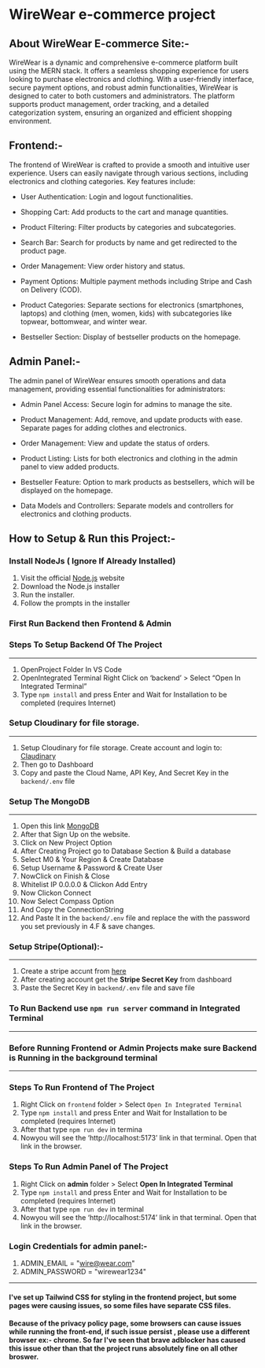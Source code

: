 # WireWear e-commerce project

## About WireWear E-commerce Site:-
WireWear is a dynamic and comprehensive e-commerce platform built using the MERN stack. It offers a seamless shopping experience for users looking to purchase electronics and clothing. With a user-friendly interface, secure payment options, and robust admin functionalities, WireWear is designed to cater to both customers and administrators. The platform supports product management, order tracking, and a detailed categorization system, ensuring an organized and efficient shopping environment.


## Frontend:-
The frontend of WireWear is crafted to provide a smooth and intuitive user experience. Users can easily navigate through various sections, including electronics and clothing categories. Key features include:

* User Authentication: Login and logout functionalities.

* Shopping Cart: Add products to the cart and manage quantities.

* Product Filtering: Filter products by categories and subcategories.

* Search Bar: Search for products by name and get redirected to the product page.

* Order Management: View order history and status.

* Payment Options: Multiple payment methods including Stripe and Cash on Delivery (COD).

* Product Categories: Separate sections for electronics (smartphones, laptops) and clothing (men, women, kids) with subcategories like topwear, bottomwear, and winter wear.

* Bestseller Section: Display of bestseller products on the homepage.


## Admin Panel:-
The admin panel of WireWear ensures smooth operations and data management, providing essential functionalities for administrators:
* Admin Panel Access: Secure login for admins to manage the site.

* Product Management: Add, remove, and update products with ease. Separate pages for adding clothes and electronics.

* Order Management: View and update the status of orders.

* Product Listing: Lists for both electronics and clothing in the admin panel to view added products.

* Bestseller Feature: Option to mark products as bestsellers, which will be displayed on the homepage.

* Data Models and Controllers: Separate models and controllers for electronics and clothing products.


## How to Setup & Run this Project:-

### Install NodeJs ( Ignore If Already Installed)
  1. Visit the official [Node.js](https://nodejs.org/en/download/package-manager) website
  2. Download the Node.js installer
  3. Run the installer.
  4. Follow the prompts in the installer

### First Run Backend then Frontend & Admin

### Steps To Setup Backend Of The Project
  ---

  1.  OpenProject Folder In VS Code
  2.  OpenIntegrated Terminal
      Right Click on ‘backend’ > Select “Open In Integrated Terminal”
  3.  Type ``npm install`` and press Enter and Wait for Installation to
      be completed (requires Internet)

### Setup Cloudinary for file storage.
  ---

  1.  Setup Cloudinary for file storage.
      Create account and login to: [Claudinary](https://cloudinary.com/)
  2.  Then go to Dashboard
  3.  Copy and paste the Cloud Name, API Key, And Secret Key in the `backend/.env` file

### Setup The MongoDB
  ---

  1. Open this link [MongoDB](https://www.mongodb.com/cloud/atlas/register)
  2. After that Sign Up on the website.
  3. Click on New Project Option
  4. After Creating Project go to Database Section & Build a database
  5. Select M0 & Your Region & Create Database
  6. Setup Username & Password & Create User
  7. NowClick on Finish & Close
  8. Whitelist IP 0.0.0.0 & Clickon Add Entry
  9. Now Clickon Connect
  10. Now Select Compass Option
  11. And Copy the ConnectionString
  12. And Paste It in the `backend/.env` file and replace the <password> with the password you set previously in 4.F & save changes.

### Setup Stripe(Optional):-
  ---
  1. Create a stripe accunt from [here](https://dashboard.stripe.com/register)
  2. After creating account get the **Stripe Secret Key** from dashboard
  3. Paste the Secret Key in `backend/.env` file and save file



### To Run Backend use `npm run server` command in Integrated Terminal
---
  
### Before Running Frontend or Admin Projects make sure Backend is Running in the background terminal
---

### Steps To Run Frontend of The Project
  1. Right Click on `frontend` folder > Select `Open In Integrated Terminal`
  2. Type `npm install` and press Enter and Wait for Installation to be completed
     (requires Internet)
  3. After that type `npm run dev` in termina
  4. Nowyou will see the ‘http://localhost:5173’ link in that
     terminal. Open that link in the browser.

### Steps To Run Admin Panel of The Project

  1. Right Click on **admin** folder > Select **Open In Integrated
     Terminal**
  2. Type `npm install` and press Enter and Wait for Installation to
     be
     completed (requires Internet)
  3. After that type `npm run dev` in terminal
  4. Nowyou will see the ‘http://localhost:5174’ link in that
     terminal. Open that link in the browser.
  
### Login Credentials for admin panel:- 
  1. ADMIN_EMAIL = "wire@wear.com"
  2. ADMIN_PASSWORD = "wirewear1234"
  
---

#### I've set up Tailwind CSS for styling in the frontend project, but some pages were causing issues, so some files have separate CSS files.

#### Because of the privacy policy page, some browsers can cause issues while running the front-end, if such issue persist , please use a different browser ex:- chrome. So far I've seen that brave adblocker has caused this issue other than that the project runs absolutely fine on all other broswer.
